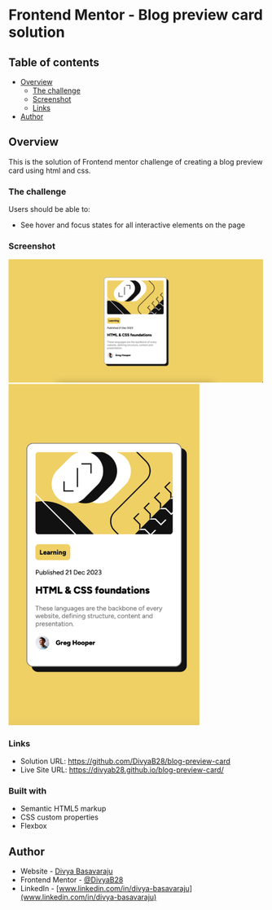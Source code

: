 # Frontend Mentor - Blog preview card solution

## Table of contents

- [Overview](#overview)
  - [The challenge](#the-challenge)
  - [Screenshot](#screenshot)
  - [Links](#links)
- [Author](#author)

## Overview

This is the solution of Frontend mentor challenge of creating a blog preview card using html and css.

### The challenge

Users should be able to:

- See hover and focus states for all interactive elements on the page

### Screenshot

<img src="./design/desktopView.png" alt="desktop view of solution" style="float: center;margin-right: 10px; width: 500px;">
<img src="./design/mobileView.png" alt="desktop view of solution" style="float: center;margin-right: 10px; width: 375px; height: 670px;">

### Links

- Solution URL: https://github.com/DivyaB28/blog-preview-card
- Live Site URL: https://divyab28.github.io/blog-preview-card/

### Built with

- Semantic HTML5 markup
- CSS custom properties
- Flexbox

## Author

- Website - [Divya Basavaraju](https://divyab28.github.io/blog-preview-card/)
- Frontend Mentor - [@DivyaB28](https://www.frontendmentor.io/profile/DivyaB28)
- LinkedIn - [www.linkedin.com/in/divya-basavaraju](www.linkedin.com/in/divya-basavaraju)

